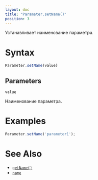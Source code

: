 ```yaml
---
layout: doc
title: "Parameter.setName()"
position: 3
---
```


Устанавливает наименование параметра.

# Syntax

```js
Parameter.setName(value)
```

## Parameters

`value`

Наименование параметра.

# Examples

```js
Parameter.setName('parameter1');
```

# See Also

* [`getName()`](../Parameter.getName/)
* [`name`](../Parameter.name/)

